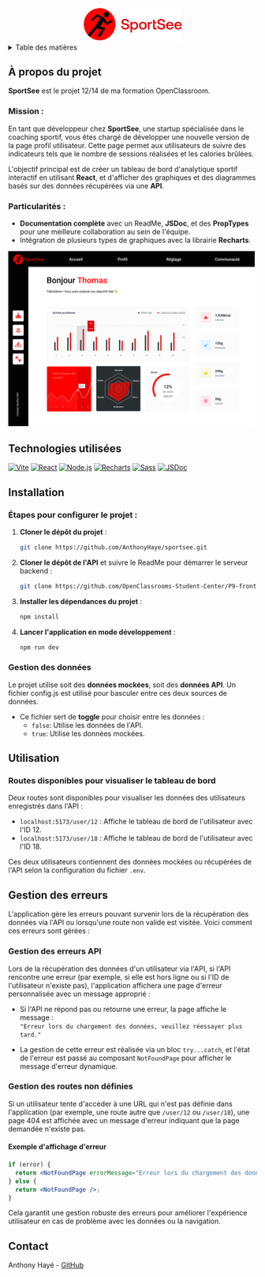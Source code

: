 <a name="readme-top"></a>

<!-- PROJECT LOGO -->
<br />
<div align="center">
  <a href="">
    <img src="./src/assets/sportsee_logo.svg" alt="Logo" width="200">
  </a>
</div>

<!-- TABLE OF CONTENTS -->
<details>
  <summary>Table des matières</summary>
  <ol>
    <li><a href="#a-propos-du-projet">À propos du projet</a></li>
    <li><a href="#technologies-utilisees">Technologies utilisées</a></li>
    <li><a href="#installation">Installation</a></li>
    <li><a href="#utilisation">Utilisation</a></li>
    <li><a href="#contact">Contact</a></li>
  </ol>
</details>

<!-- ABOUT THE PROJECT -->
## À propos du projet

**SportSee** est le projet 12/14 de ma formation OpenClassroom.

### Mission :
En tant que développeur chez **SportSee**, une startup spécialisée dans le coaching sportif, vous êtes chargé de développer une nouvelle version de la page profil utilisateur. Cette page permet aux utilisateurs de suivre des indicateurs tels que le nombre de sessions réalisées et les calories brûlées.

L'objectif principal est de créer un tableau de bord d'analytique sportif interactif en utilisant **React**, et d'afficher des graphiques et des diagrammes basés sur des données récupérées via une **API**.

### Particularités :
- **Documentation complète** avec un ReadMe, **JSDoc**, et des **PropTypes** pour une meilleure collaboration au sein de l'équipe.
- Intégration de plusieurs types de graphiques avec la librairie **Recharts**.

<img src="./src/assets/user_dashboard.png" alt="homepage" width="500">

## Technologies utilisées

[![Vite](https://img.shields.io/badge/Vite-646CFF?style=for-the-badge&logo=vite&logoColor=white)](https://vitejs.dev/)
[![React](https://img.shields.io/badge/React-61DAFB?style=for-the-badge&logo=react&logoColor=white)](https://reactjs.org/)
[![Node.js](https://img.shields.io/badge/Node.js-43853D?style=for-the-badge&logo=node.js&logoColor=white)](https://nodejs.org/)
[![Recharts](https://img.shields.io/badge/Recharts-3182bd?style=for-the-badge&logo=recharts&logoColor=white)](https://recharts.org/)
[![Sass](https://img.shields.io/badge/Sass-CC6699?style=for-the-badge&logo=sass&logoColor=white)](https://sass-lang.com/)
[![JSDoc](https://img.shields.io/badge/JSDoc-FDCC0C?style=for-the-badge&logo=jsdoc&logoColor=white)](https://jsdoc.app/)

## Installation

### Étapes pour configurer le projet :

1. **Cloner le dépôt du projet** :
   ```bash
   git clone https://github.com/AnthonyHaye/sportsee.git
   ```

2. **Cloner le dépôt de l'API** et suivre le ReadMe pour démarrer le serveur backend :
   ```bash
   git clone https://github.com/OpenClassrooms-Student-Center/P9-front-end-dashboard.git
   ```

3. **Installer les dépendances du projet** :
   ```bash
   npm install
   ```

4. **Lancer l'application en mode développement** :
   ```bash
   npm run dev
   ```

### Gestion des données

Le projet utilise soit des **données mockées**, soit des **données API**. Un fichier config.js est utilisé pour basculer entre ces deux sources de données.

- Ce fichier sert de **toggle** pour choisir entre les données :
  - `false`: Utilise les données de l'API.
  - `true`: Utilise les données mockées.

## Utilisation

### Routes disponibles pour visualiser le tableau de bord

Deux routes sont disponibles pour visualiser les données des utilisateurs enregistrés dans l'API :

- `localhost:5173/user/12` : Affiche le tableau de bord de l'utilisateur avec l'ID 12.
- `localhost:5173/user/18` : Affiche le tableau de bord de l'utilisateur avec l'ID 18.

Ces deux utilisateurs contiennent des données mockées ou récupérées de l'API selon la configuration du fichier `.env`.


## Gestion des erreurs

L'application gère les erreurs pouvant survenir lors de la récupération des données via l'API ou lorsqu'une route non valide est visitée. Voici comment ces erreurs sont gérées :

### Gestion des erreurs API

Lors de la récupération des données d'un utilisateur via l'API, si l'API rencontre une erreur (par exemple, si elle est hors ligne ou si l'ID de l'utilisateur n'existe pas), l'application affichera une page d'erreur personnalisée avec un message approprié :

- Si l'API ne répond pas ou retourne une erreur, la page affiche le message :  
  `"Erreur lors du chargement des données, veuillez réessayer plus tard."`

- La gestion de cette erreur est réalisée via un bloc `try...catch`, et l'état de l'erreur est passé au composant `NotFoundPage` pour afficher le message d'erreur dynamique.

### Gestion des routes non définies

Si un utilisateur tente d'accéder à une URL qui n'est pas définie dans l'application (par exemple, une route autre que `/user/12` ou `/user/18`), une page 404 est affichée avec un message d'erreur indiquant que la page demandée n'existe pas.

#### Exemple d'affichage d'erreur

```jsx
if (error) {
  return <NotFoundPage errorMessage="Erreur lors du chargement des données, veuillez réessayer plus tard." />;
} else {
  return <NotFoundPage />;
}
```

Cela garantit une gestion robuste des erreurs pour améliorer l'expérience utilisateur en cas de problème avec les données ou la navigation.


## Contact

Anthony Hayé - [GitHub](https://github.com/AnthonyHaye/)



